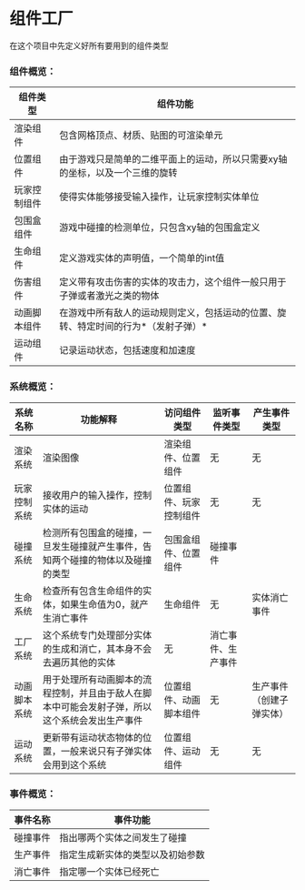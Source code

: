 ﻿# 组件工厂
在这个项目中先定义好所有要用到的组件类型

### 组件概览：

组件类型    |   组件功能
------------|------------
渲染组件    |   包含网格顶点、材质、贴图的可渲染单元
位置组件    |   由于游戏只是简单的二维平面上的运动，所以只需要xy轴的坐标，以及一个三维的旋转
玩家控制组件  |   使得实体能够接受输入操作，让玩家控制实体单位
包围盒组件  |   游戏中碰撞的检测单位，只包含xy轴的包围盒定义
生命组件    |   定义游戏实体的声明值，一个简单的int值
伤害组件    |   定义带有攻击伤害的实体的攻击力，这个组件一般只用于子弹或者激光之类的物体
动画脚本组件|   在游戏中所有敌人的运动规则定义，包括运动的位置、旋转、特定时间的行为*（发射子弹）*
运动组件    |   记录运动状态，包括速度和加速度

### 系统概览：

系统名称    |   功能解释    |   访问组件类型      |   监听事件类型  |   产生事件类型
------------|---------------|---------------------|-----------------|---------------
渲染系统    |   渲染图像    |   渲染组件、位置组件   |   无   |   无
玩家控制系统      |   接收用户的输入操作，控制实体的运动   |   位置组件、玩家控制组件 | 无  |  无
碰撞系统    |   检测所有包围盒的碰撞，一旦发生碰撞就产生事件，告知两个碰撞的物体以及碰撞的类型 |   包围盒组件、位置组件  |  碰撞事件
生命系统    |   检查所有包含生命组件的实体，如果生命值为0，就产生消亡事件   |   生命组件    |   无   |   实体消亡事件
工厂系统    |   这个系统专门处理部分实体的生成和消亡，其本身不会去遍历其他的实体    |   无   | 消亡事件、生产事件
动画脚本系统|   用于处理所有动画脚本的流程控制，并且由于敌人在脚本中可能会发射子弹，所以这个系统会发出生产事件   |   位置组件、动画脚本组件 |   无   |   生产事件（创建子弹实体）
运动系统    |   更新带有运动状态物体的位置，一般来说只有子弹实体会用到这个系统 |   位置组件、运动组件   |   无   |   无

### 事件概览：

事件名称    |   事件功能
------------|---------------
碰撞事件    |   指出哪两个实体之间发生了碰撞
生产事件    |   指定生成新实体的类型以及初始参数
消亡事件    |   指定哪一个实体已经死亡
